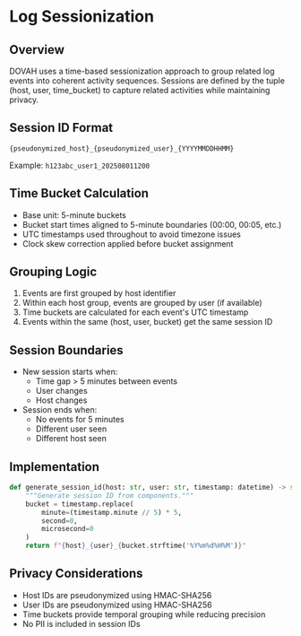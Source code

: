 # Log Sessionization

## Overview
DOVAH uses a time-based sessionization approach to group related log events into coherent activity sequences. Sessions are defined by the tuple (host, user, time_bucket) to capture related activities while maintaining privacy.

## Session ID Format
```
{pseudonymized_host}_{pseudonymized_user}_{YYYYMMDDHHMM}
```
Example: `h123abc_user1_202508011200`

## Time Bucket Calculation
- Base unit: 5-minute buckets
- Bucket start times aligned to 5-minute boundaries (00:00, 00:05, etc.)
- UTC timestamps used throughout to avoid timezone issues
- Clock skew correction applied before bucket assignment

## Grouping Logic
1. Events are first grouped by host identifier
2. Within each host group, events are grouped by user (if available)
3. Time buckets are calculated for each event's UTC timestamp
4. Events within the same (host, user, bucket) get the same session ID

## Session Boundaries
- New session starts when:
  - Time gap > 5 minutes between events
  - User changes
  - Host changes
- Session ends when:
  - No events for 5 minutes
  - Different user seen
  - Different host seen

## Implementation
```python
def generate_session_id(host: str, user: str, timestamp: datetime) -> str:
    """Generate session ID from components."""
    bucket = timestamp.replace(
        minute=(timestamp.minute // 5) * 5,
        second=0,
        microsecond=0
    )
    return f"{host}_{user}_{bucket.strftime('%Y%m%d%H%M')}"
```

## Privacy Considerations
- Host IDs are pseudonymized using HMAC-SHA256
- User IDs are pseudonymized using HMAC-SHA256
- Time buckets provide temporal grouping while reducing precision
- No PII is included in session IDs
